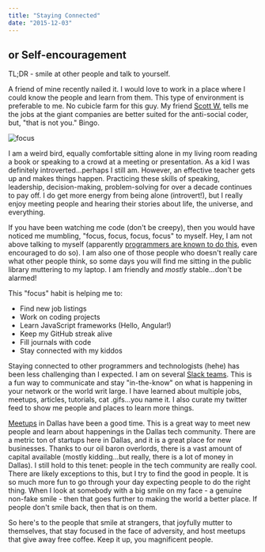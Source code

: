 ```yaml
---
title: "Staying Connected"
date: "2015-12-03"
---
```


## or Self-encouragement

TL;DR - smile at other people and talk to yourself.

A friend of mine recently nailed it. I would love to work in a place where I could know the people and learn from them. This type of environment is preferable to me. No cubicle farm for this guy. My friend [Scott W.](http://themusicward.com/#/index) tells me the jobs at the giant companies are better suited for the anti-social coder, but, "that is not you." Bingo.

![focus](http://res.cloudinary.com/drumsensei/image/upload/v1515863338/focus_rih1oo.png)

I am a weird bird, equally comfortable sitting alone in my living room reading a book or speaking to a crowd at a meeting or presentation. As a kid I was definitely introverted...perhaps I still am. However, an effective teacher gets up and makes things happen. Practicing these skills of speaking, leadership, decision-making, problem-solving for over a decade continues to pay off. I do get more energy from being alone (introvert!), but I really enjoy meeting people and hearing their stories about life, the universe, and everything.

If you have been watching me code (don't be creepy), then you would have noticed me mumbling, "focus, focus, focus, focus" to myself. Hey, I am not above talking to myself (apparently [programmers are known to do this](http://www.rubberduckdebugging.com/), even encouraged to do so). I am also one of those people who doesn't really care what other people think, so some days you will find me sitting in the public library muttering to my laptop. I am friendly and _mostly_ stable...don't be alarmed!

This "focus" habit is helping me to:
- Find new job listings
- Work on coding projects
- Learn JavaScript frameworks (Hello, Angular!)
- Keep my GitHub streak alive
- Fill journals with code
- Stay connected with my kiddos

Staying connected to other programmers and technologists (hehe) has been less challenging than I expected. I am on several [Slack teams](https://slack.com/). This is a fun way to communicate and stay "in-the-know" on what is happening in your network or the world writ large. I have learned about multiple jobs, meetups, articles, tutorials, cat .gifs...you name it. I also curate my twitter feed to show me people and places to learn more things.

[Meetups](http://www.meetup.com/) in Dallas have been a good time. This is a great way to meet new people and learn about happenings in the Dallas tech community. There are a metric ton of startups here in Dallas, and it is a great place for new businesses. Thanks to our oil baron overlords, there is a vast amount of capital available (mostly kidding...but really, there is a lot of money in Dallas). I still hold to this tenet: people in the tech community are really cool. There are likely exceptions to this, but I try to find the good in people. It is so much more fun to go through your day expecting people to do the right thing. When I look at somebody with a big smile on my face - a genuine non-fake smile - then that goes further to making the world a better place. If people don't smile back, then that is on them.

So here's to the people that smile at strangers, that joyfully mutter to themselves, that stay focused in the face of adversity, and host meetups that give away free coffee. Keep it up, you magnificent people.
